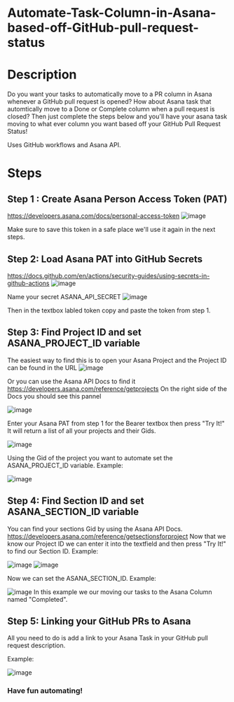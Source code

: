 # Automate-Task-Column-in-Asana-based-off-GitHub-pull-request-status

# Description

Do you want your tasks to automatically move to a PR column in Asana whenever a GitHub pull request is opened? How about Asana task that automtically move to a Done or Complete column when a pull request is closed? Then just complete the steps below and you'll have your asana task moving to what ever column you want based off your GitHub Pull Request Status!

Uses GitHub workflows and Asana API.

# Steps

## Step 1 : Create Asana Person Access Token (PAT)
https://developers.asana.com/docs/personal-access-token
![image](https://github.com/vanvsue001/Automate-Task-Column-in-Asana-based-off-GitHub-pull-request-status/assets/57229630/3be12a3e-6e4a-48eb-a0ae-e053b4121866)

Make sure to save this token in a safe place we'll use it again in the next steps.

## Step 2: Load Asana PAT into GitHub Secrets
https://docs.github.com/en/actions/security-guides/using-secrets-in-github-actions
![image](https://github.com/vanvsue001/Automate-Task-Column-in-Asana-based-off-GitHub-pull-request-status/assets/57229630/26683010-97d9-4c8f-971f-a917cff1faef)

Name your secret ASANA_API_SECRET
![image](https://github.com/vanvsue001/Automate-Task-Column-in-Asana-based-off-GitHub-pull-request-status/assets/57229630/1bf98840-ed87-4acf-a0d2-af7748c14fa6)

Then in the textbox labled token copy and paste the token from step 1.

## Step 3: Find Project ID and set ASANA_PROJECT_ID variable
The easiest way to find this is to open your Asana Project and the Project ID can be found in the URL
![image](https://github.com/vanvsue001/Automate-Task-Column-in-Asana-based-off-GitHub-pull-request-status/assets/57229630/d169f8d4-495e-4d40-b084-4581fae6875b)

Or you can use the Asana API Docs to find it
https://developers.asana.com/reference/getprojects
On the right side of the Docs you should see this pannel

![image](https://github.com/vanvsue001/Automate-Task-Column-in-Asana-based-off-GitHub-pull-request-status/assets/57229630/2867c3fa-2ad9-4b96-8cb1-7c332e6ec003)

Enter your Asana PAT from step 1 for the Bearer textbox then press "Try It!" 
It will return a list of all your projects and their Gids.

![image](https://github.com/vanvsue001/Automate-Task-Column-in-Asana-based-off-GitHub-pull-request-status/assets/57229630/8be0c62c-d715-427b-a4f2-a223b1d933cf)

Using the Gid of the project you want to automate set the ASANA_PROJECT_ID variable.
Example:

![image](https://github.com/vanvsue001/Automate-Task-Column-in-Asana-based-off-GitHub-pull-request-status/assets/57229630/5077482a-d01d-4c5d-adb7-f59c84a291fb)

## Step 4: Find Section ID and set ASANA_SECTION_ID variable
You can find your sections Gid by using the Asana API Docs.
https://developers.asana.com/reference/getsectionsforproject
Now that we know our Project ID we can enter it into the textfield and then press "Try It!" to find our Section ID.
Example:

![image](https://github.com/vanvsue001/Automate-Task-Column-in-Asana-based-off-GitHub-pull-request-status/assets/57229630/20d33214-37cc-4f4e-96e6-e5ac61c832e6)
![image](https://github.com/vanvsue001/Automate-Task-Column-in-Asana-based-off-GitHub-pull-request-status/assets/57229630/a9f2497e-e60a-4fc6-8f20-23501bafaed9)

Now we can set the ASANA_SECTION_ID.
Example:

![image](https://github.com/vanvsue001/Automate-Task-Column-in-Asana-based-off-GitHub-pull-request-status/assets/57229630/87259750-f512-4365-94be-3ec0004561e4)
In this example we our moving our tasks to the Asana Column named "Completed".

## Step 5: Linking your GitHub PRs to Asana
All you need to do is add a link to your Asana Task in your GitHub pull request description. 

Example:

![image](https://github.com/vanvsue001/Automate-Task-Column-in-Asana-based-off-GitHub-pull-request-status/assets/57229630/e77001a3-4c33-40d8-a238-01dcd8d88981)

### Have fun automating!








